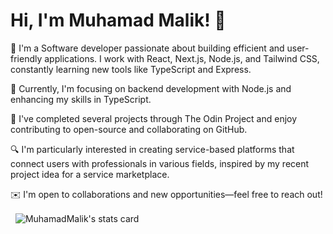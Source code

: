 # Hi, I'm Muhamad Malik! 👋
👋  I'm a Software developer passionate about building efficient and user-friendly applications. I work with React, Next.js, Node.js, and Tailwind CSS, constantly learning new tools like TypeScript and Express.

🌱 Currently, I'm focusing on backend development with Node.js and enhancing my skills in TypeScript.

💼 I've completed several projects through The Odin Project and enjoy contributing to open-source and collaborating on GitHub.

🔍 I'm particularly interested in creating service-based platforms that connect users with professionals in various fields, inspired by my recent project idea for a service marketplace.

✉️ I'm open to collaborations and new opportunities—feel free to reach out!



<p>&nbsp;
<img align="center" src="https://github-readme-stats.vercel.app/api?username=MuhamadMalik951&show_icons=true&theme=default&title_color=000000&text_color=000000&bg_color=ffffff&hide_border=true" alt="MuhamadMalik's stats card" /></p>
<p>
